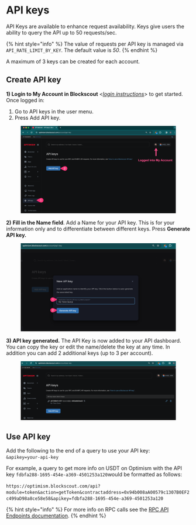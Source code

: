 # API keys

API Keys are available to enhance request availability. Keys give users the ability to query the API up to 50 requests/sec.

{% hint style="info" %}
The value of requests per API key is managed via `API_RATE_LIMIT_BY_KEY`. The default value is _50_.
{% endhint %}

A maximum of 3 keys can be created for each account.

## Create API key

**1) Login to My Account in Blockscout** <[_login instructions_](./)> to get started. Once logged in:

1. Go to API keys in the user menu.
2. Press Add API key.

<figure><img src="../../.gitbook/assets/blockscout-api-1.png" alt=""><figcaption></figcaption></figure>

**2)** **Fill in the Name field**. Add a Name for your API key. This is for your information only and to differentiate between different keys. Press **Generate API key.**

<figure><img src="../../.gitbook/assets/blockscout-api-key-2.png" alt=""><figcaption></figcaption></figure>

**3) API key generated.** The API Key is now added to your API dashboard. You can copy the key or edit the name/delete the key at any time. In addition you can add 2  additional keys (up to 3 per account).

<figure><img src="../../.gitbook/assets/blockscout-api-key-3.png" alt=""><figcaption></figcaption></figure>

## Use API key

Add the following to the end of a query to use your API key:\
`&apikey=your-api-key`

For example, a query to get more info on USDT on Optimism with the API key `fdbfa288-1695-454e-a369-4501253a120`would be formatted as follows:

`https://optimism.blockscout.com/api?module=token&action=getToken&contractaddress=0x94b008aA00579c1307B0EF2c499aD98a8ce58e58&apikey=fdbfa288-1695-454e-a369-4501253a120`

{% hint style="info" %}
For more info on RPC calls see the [RPC API Endpoints documentation](../api/rpc-endpoints/).
{% endhint %}

